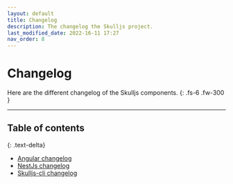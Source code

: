 ```yaml
---
layout: default
title: Changelog
description: The changelog the Skulljs project.
last_modified_date: 2022-16-11 17:27
nav_order: 8
---
```


# Changelog

Here are the different changelog of the Skulljs components.
{: .fs-6 .fw-300 }

---

## Table of contents
{: .text-delta}

- [Angular changelog](https://github.com/skulljs/angular/blob/main/CHANGELOG.md)
- [NestJs changelog](https://github.com/skulljs/nestjs/blob/main/CHANGELOG.md)
- [Skulljs-cli changelog](https://github.com/skulljs/skulljs-cli/blob/main/CHANGELOG.md)
